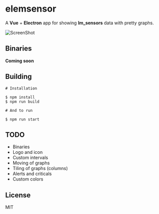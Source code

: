 # elemsensor

A **Vue** + **Electron** app for showing **lm_sensors** data with pretty graphs.

![ScreenShot](https://raw.githubusercontent.com/andersevenrud/elemsensor/master/screenshot.png)

## Binaries

**Coming soon**

## Building

```
# Installation

$ npm install
$ npm run build

# And to run

$ npm run start
```

## TODO

- Binaries
- Logo and icon
- Custom intervals
- Moving of graphs
- Tiling of graphs (columns)
- Alerts and criticals
- Custom colors

## License

MIT
